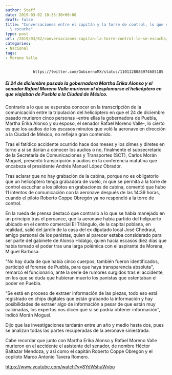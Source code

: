 ```yaml
---
author: Staff
date: 2019-03-02 10:35:30+00:00
draft: false
title: "Conversaciones entre el capitán y la torre de control, lo que se\
  \ escucha"
type: post
url: /2019/03/02/conversaciones-capitan-la-torre-control-lo-se-escucha/
categories:
- Nacional
tags:
- Moreno Valle
---
```



				https://twitter.com/GobiernoMX/status/1101128086974685185


##### **El 24 de diciembre pasado la gobernadora Martha Erika Alonso y el senador Rafael Moreno Valle murieron al desplomarse el helicóptero en que viajaban de Puebla a la Ciudad de México.**


Contrario a lo que se esperaba conocer en la transcripción de la comunicación entre la tripulación del helicóptero en que el 24 de diciembre pasado murieron cinco personas -entre ellas la gobernadora de Puebla, Martha Erika Alonso y su esposo, el senador Rafael Moreno Valle-, lo cierto es que los audios de los escasos minutos que voló la aeronave en dirección a la Ciudad de México, no reflejan gran contenido.

Tras el fatídico accidente ocurrido hace dos meses y los dimes y diretes en torno a si se darían a conocer los audios o no, finalmente el subsecretario de la Secretaría de Comunicaciones y Transportes (SCT), Carlos Morán Moguel, presentó transcripción y audios en la conferencia matutina que encabeza el presidente Andrés Manuel López Obrador.

Tras aclarar que no hay grabación de la cabina, porque no es obligatorio que un helicóptero tenga grabadora de vuelo, ni que se permita a la torre de control escuchar a los pilotos en grabaciones de cabina, comentó que hubo 11 intentos de comunicación con la aeronave después de las 14:39 horas, cuando el piloto Roberto Coppe Obregón ya no respondió a la torre de control.

En la rueda de prensa destacó que contrario a lo que se había manejado en un principio tras el percance, que la aeronave había partido del helipuerto ubicado en el centro comercial El Triángulo, de la capital poblana, en realidad, salió del jardín de la casa del ex diputado local José Chedraui, amigo personal de los panistas, quien al parecer estaba considerado para ser parte del gabinete de Alonso Hidalgo, quien hacía escasos diez días que había tomado el poder tras una larga polémica con el aspirante de Morena, Miguel Barbosa.

"No hay duda de que había cinco cuerpos, también fueron identificados, participó el forense de Puebla, para que haya transparencia absoluta", remarcó el funcionario, ante la serie de rumores surgidos tras el accidente, en los que se duda que hubieran muerto los panistas que ostentaban el poder en Puebla.

“Se está en proceso de extraer información de las piezas, todo eso está registrado en chips digitales que están grabando la información y hay posibilidades de extraer algo de información a pesar de que están muy calcinadas, los expertos nos dicen que sí se podría obtener información”, indicó Morán Moguel.

Dijo que las investigaciones tardarán entre un año y medio hasta dos, pues se analizan todas las partes recuperadas de la aeronave siniestrada.

Cabe recordar que junto con Martha Erika Alonso y Rafael Moreno Valle murieron en el accidente el asistente del senador, de nombre Héctor Baltazar Mendoza, y así como el capitán Roberto Coppe Obregón y el copiloto Marco Antonio Tavera Romero.

https://www.youtube.com/watch?v=8YdWshuWvbo		

